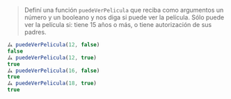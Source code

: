 > Definí una función `puedeVerPelicula` que reciba como argumentos un número y un booleano y nos diga si puede ver la película.
Sólo puede ver la película si: tiene 15 años o más, o tiene autorización de sus padres.
>
```javascript
ム puedeVerPelicula(12, false)
false
ム puedeVerPelicula(12, true)
true
ム puedeVerPelicula(16, false)
true
ム puedeVerPelicula(18, true)
true
```